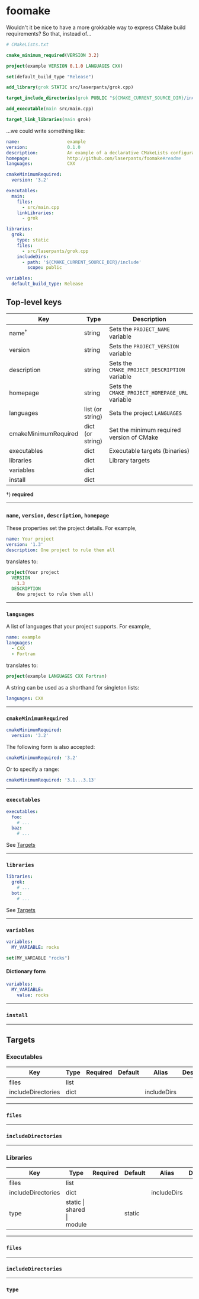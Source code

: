 # foomake

Wouldn't it be nice to have a more grokkable way to express CMake build requirements? So that, instead of&hellip;

```cmake
# CMakeLists.txt

cmake_minimum_required(VERSION 3.2)

project(example VERSION 0.1.0 LANGUAGES CXX)

set(default_build_type "Release")

add_library(grok STATIC src/laserpants/grok.cpp)

target_include_directories(grok PUBLIC "${CMAKE_CURRENT_SOURCE_DIR}/include")

add_executable(main src/main.cpp)

target_link_libraries(main grok)
```

&hellip;we could write something like:

```yaml
name:                  example
version:               0.1.0
description:           An example of a declarative CMakeLists configuration
homepage:              http://github.com/laserpants/foomake#readme
languages:             CXX

cmakeMinimumRequired:
  version: '3.2'

executables:
  main:
    files:
      - src/main.cpp
    linkLibraries:
      - grok

libraries:
  grok:
    type: static
    files:
      - src/laserpants/grok.cpp
    includeDirs:
      - path: '${CMAKE_CURRENT_SOURCE_DIR}/include'
        scope: public

variables:
  default_build_type: Release
```

<!--
Or, for those who prefer JSON:

```json
{
    "name": "example",
    "version": "0.1.0",
    "description": "An example of a declarative CMakeLists configuration",
    "homepage": "http://github.com/laserpants/foomake#readme",
    "languages": ["CXX"],
    "cmakeMinimumRequired": "3.2",
    "executables": {
        "main": {
            "files": [
                "src/main.cpp"
            ],
            "linkLibraries": [ "grok" ]
        }
    },
    "libraries": {
        "grok": {
            "type": "static",
            "files": [
                "src/laserpants/grok.cpp"
            ],
            "includeDirs": [{
                "path": "${CMAKE_CURRENT_SOURCE_DIR}/include",
                "scope": "public"
            }]
        }
    },
    "variables": {
        "default_build_type": "Release"
    }
}
```
-->

## Top-level keys

| Key                    | Type                     | Description                                    |
|------------------------|--------------------------|------------------------------------------------|
| name<sup>&dagger;</sup> | string                   | Sets the `PROJECT_NAME` variable               |
| version                | string                   | Sets the `PROJECT_VERSION` variable            |
| description            | string                   | Sets the `CMAKE_PROJECT_DESCRIPTION` variable  |
| homepage               | string                   | Sets the `CMAKE_PROJECT_HOMEPAGE_URL` variable |
| languages              | list (or string)         | Sets the project `LANGUAGES`                   |
| cmakeMinimumRequired   | dict (or string)         | Set the minimum required version of CMake      |
| executables            | dict                     | Executable targets (binaries)                  |
| libraries              | dict                     | Library targets                                |
| variables              | dict                     |                                                |
| install                | dict                     |                                                |

&dagger;) **required**

---

### `name`, `version`, `description`, `homepage`

These properties set the project details. For example,

```yaml
name: Your project
version: '1.3'
description: One project to rule them all
```

translates to:

```cmake
project(Your project 
  VERSION 
    1.3 
  DESCRIPTION
    One project to rule them all)
```

---

### `languages`

A list of languages that your project supports. For example,

```yaml
name: example
languages:
  - CXX
  - Fortran
```

translates to:

```cmake
project(example LANGUAGES CXX Fortran)
```

A string can be used as a shorthand for singleton lists:

```yaml
languages: CXX
```

---

### `cmakeMinimumRequired`

```yaml
cmakeMinimumRequired:
  version: '3.2'
```

The following form is also accepted:

```yaml
cmakeMinimumRequired: '3.2'
```

Or to specify a range:

```yaml
cmakeMinimumRequired: '3.1...3.13'
```

---

### `executables`

```yaml
executables:
  foo:
    # ...
  baz:
    # ...
```

See [Targets](#Targets)

---

### `libraries`

```yaml
libraries:
  grok:
    # ...
  bot:
    # ...
```

See [Targets](#Targets)

---

### `variables`

```yaml
variables:
  MY_VARIABLE: rocks
```

```cmake
set(MY_VARIABLE "rocks")
```

#### Dictionary form

```yaml
variables:
  MY_VARIABLE:
    value: rocks
```

---

### `install`

---

## Targets

### Executables

| Key                  | Type                     | Required | Default | Alias        | Description                                    |
|----------------------|--------------------------|:--------:|---------|--------------|------------------------------------------------|
| files                | list                     |          |         |              |                                                |
| includeDirectories   | dict                     |          |         | includeDirs  |                                                |

---

### `files`

---

### `includeDirectories`

---

### Libraries

| Key                  | Type                               | Required | Default | Alias        | Description                                   |
|----------------------|------------------------------------|:--------:|---------|--------------|-----------------------------------------------|
| files                | list                               |          |         |              |                                               |
| includeDirectories   | dict                               |          |         | includeDirs  |                                               |
| type                 | static &vert; shared &vert; module |          | static  |              |                                               |

---

### `files`

---

### `includeDirectories`

---

### `type`
